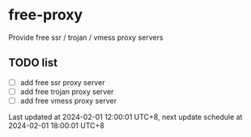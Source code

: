 
# free-proxy
Provide free ssr / trojan / vmess proxy servers


## TODO list
- [ ] add free ssr proxy server
- [ ] add free trojan proxy server
- [ ] add free vmess proxy server

Last updated at 2024-02-01 12:00:01 UTC+8, next update schedule at 2024-02-01 18:00:01 UTC+8

